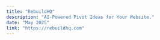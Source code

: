 ```yaml
---
title: "RebuildHQ"
description: "AI-Powered Pivot Ideas for Your Website."
date: "May 2025"
link: "https://rebuildhq.com"
---
```

